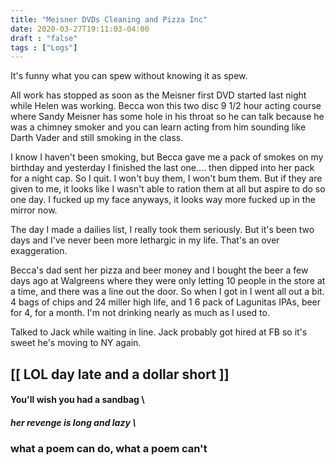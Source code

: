 ```yaml
---
title: "Meisner DVDs Cleaning and Pizza Inc"
date: 2020-03-27T19:11:03-04:00
draft : "false"
tags : ["Logs"]
---
```




<!--more-->

It's funny what you can spew without knowing it as spew.

All work has stopped as soon as the Meisner first DVD started last night while Helen was working. Becca won this two disc 9 1/2 hour acting course where Sandy Meisner has some hole in his throat so he can talk because he was a chimney smoker and you can learn acting from him sounding like Darth Vader and still smoking in the class.

I know I haven't been smoking, but Becca gave me a pack of smokes on my birthday and yesterday I finished the last one.... then dipped into her pack for a night cap. So I quit. I won't buy them, I won't bum them. But if they are given to me, it looks like I wasn't able to ration them at all but aspire to do so one day. I fucked up my face anyways, it looks way more fucked up in the mirror now.

The day I made a dailies list, I really took them seriously. But it's been two days and I've never been more lethargic in my life. That's an over exaggeration.

Becca's dad sent her pizza and beer money and I bought the beer a few days ago at Walgreens where they were only letting 10 people in the store at a time, and there was a line out the door. So when I got in I went all out a bit. 4 bags of chips and 24 miller high life, and 1 6 pack of Lagunitas IPAs, beer for 4, for a month. I'm not drinking nearly as much as I used to.

Talked to Jack while waiting in line. Jack probably got hired at FB so it's sweet he's moving to NY again.

## [[ LOL day late and a dollar short ]]

#### You'll wish you had a sandbag \\

##### her revenge is long and lazy \\

### what a poem can do, what a poem can't


<!--

Dailies:

Read [] What did you read?


Write [] What did you write?


Create [] What did you make?


Exercise [] Dance workout (or otherwise)


Audio [] You recorded what:


Visual [] You filmed what:


Finish A [] You bounced what track:


Live [] You sang what song(s) live:


Finish V [] You made what visuals:


Phone [] You called who:


Share [] You uploaded what to Archive:


Website [] You did what to Paleblue.fm:


Website [] You did what to poliw.at:


Love and Legacy [] You did what for friends/family:


God [] You're grateful for what:

 -->
